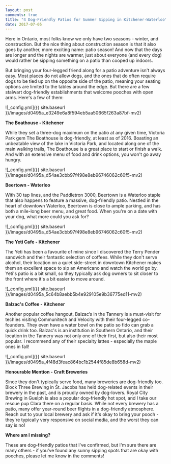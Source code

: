 ```yaml
---
layout: post
comments: true
title: "4 Dog-Friendly Patios for Summer Sipping in Kitchener-Waterloo"
date: 2017-07-05
---
```


Here in Ontario, most folks know we only have two seasons - winter, and construction. But the nice thing about construction season is that it also goes by another, more exciting name: patio season! And now that the days are longer and the nights are warmer, just about everyone (and every dog) would rather be sipping something on a patio than cooped up indoors.

But bringing your four-legged friend along for a patio adventure isn't always easy. Most places do not allow dogs, and the ones that do often require dogs to be tied up on the opposite side of the patio, meaning your seating options are limited to the tables around the edge. But there are a few stalwart dog-friendly establishments that welcome pooches with open arms. Here's a few of them:

![_config.yml]({{ site.baseurl }}/images/d0495a_e3249e6a8f594eb5aa50665f263a87bf-mv2)

**The Boathouse - Kitchener**

While they set a three-dog maximum on the patio at any given time, Victoria Park gem The Boathouse is dog-friendly, at least as of 2016. Boasting an unbeatable view of the lake in Victoria Park, and located along one of the main walking trails, The Boathouse is a great place to start or finish a walk. And with an extensive menu of food and drink options, you won't go away hungry.

![_config.yml]({{ site.baseurl }}/images/d0495a_d54ae3cbb97f498e8eb96746062c60f5-mv2)

**Beertown - Waterloo**

With 30 tap lines, and the Paddletron 3000, Beertown is a Waterloo staple that also happens to feature a massive, dog-friendly patio. Nestled in the heart of downtown Waterloo, Beertown is close to ample parking, and has both a mile-long beer menu, and great food. When you're on a date with your dog, what more could you ask for?


![_config.yml]({{ site.baseurl }}/images/d0495a_d54ae3cbb97f498e8eb96746062c60f5-mv2)

**The Yeti Cafe - Kitchener**

The Yeti has been a favourite of mine since I discovered the Terry Pender sandwich and their fantastic selection of coffees. While they don't serve alcohol, their location on a quiet side-street in downtown Kitchener makes them an excellent space to sip an Americano and watch the world go by. Yeti's patio is a bit small, so they typically ask dog owners to sit closer to the front where it's a bit easier to move around.

![_config.yml]({{ site.baseurl }}/images/d0495a_5c64b8aebb5b4e929105e9b36775ed11-mv2)

**Balzac's Coffee - Kitchener**

Another popular coffee hangout, Balzac’s in the Tannery is a must-visit for techies visiting Communitech and Velocity with their four-legged co-founders. They even have a water bowl on the patio so fido can grab a quick drink too. Balzac's is an institution in Southern Ontario, and their location in the Tannery was not only one of their first, but also their most popular. I recommend any of their specialty lattes - especially the maple ones in fall!

![_config.yml]({{ site.baseurl }}/images/d0495a_4f48d3feac864bc1b2544f85de8b658d-mv2)

**Honourable Mention - Craft Breweries**

Since they don't typically serve food, many breweries are dog-friendly too. Block Three Brewing in St. Jacobs has held dog-related events in their brewery in the past, and is proudly owned by dog-lovers. Royal City Brewing in Guelph is also a popular dog-friendly hot spot, and I take our rescue pup Clara there on a regular basis. While not every brewery has a patio, many offer year-round beer flights in a dog-friendly atmosphere. Reach out to your local brewery and ask if it's okay to bring your pooch - they're typically very responsive on social media, and the worst they can say is no!

**Where am I missing?**

These are dog-friendly patios that I've confirmed, but I'm sure there are many others - if you've found any sunny sipping spots that are okay with pooches, please let me know in the comments!
